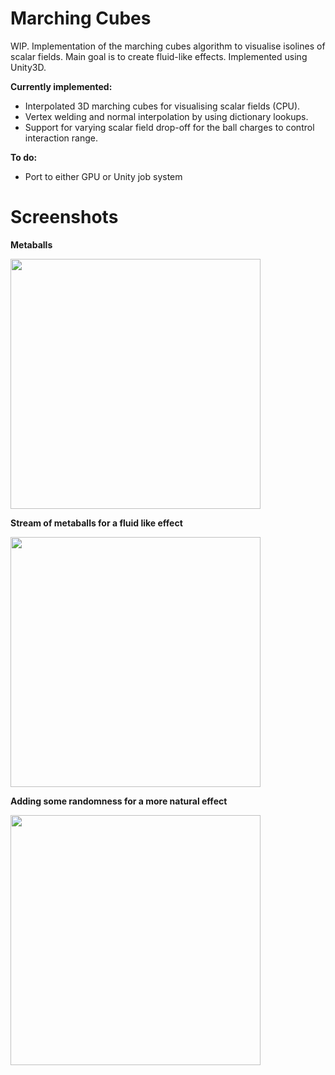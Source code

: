 # Marching Cubes

WIP. Implementation of the marching cubes algorithm to visualise isolines of scalar fields. Main goal is to create fluid-like effects. Implemented using Unity3D.

**Currently implemented:**

- Interpolated 3D marching cubes for visualising scalar fields (CPU).
- Vertex welding and normal interpolation by using dictionary lookups.
- Support for varying scalar field drop-off for the ball charges to control interaction range.

**To do:**

- Port to either GPU or Unity job system


# Screenshots

**Metaballs**

<img src="https://raw.github.com/akoreman/Marching-Cubes-Metaballs/main/images/Metaballs.gif" width="400">

**Stream of metaballs for a fluid like effect**

<img src="https://raw.github.com/akoreman/Marching-Cubes-Metaballs/main/images/fluid.gif" width="400">

**Adding some randomness for a more natural effect**

<img src="https://raw.github.com/akoreman/Marching-Cubes-Metaballs/main/images/FluidJitter.gif" width="400">
